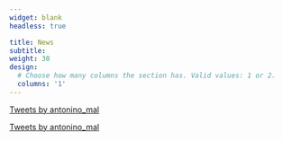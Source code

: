 ```yaml
---
widget: blank
headless: true

title: News
subtitle:
weight: 30
design:
  # Choose how many columns the section has. Valid values: 1 or 2.
  columns: '1'
---
```


<a class="twitter-timeline" data-width="1000" data-height="500" data-theme="light" href="https://twitter.com/antonino_mal?ref_src=twsrc%5Etfw">Tweets by antonino_mal</a> <script async src="https://platform.twitter.com/widgets.js" charset="utf-8"></script>

<a class="twitter-timeline" href="https://twitter.com/antonino_mal?ref_src=twsrc%5Etfw">Tweets by antonino_mal</a> <script async src="https://platform.twitter.com/widgets.js" charset="utf-8"></script>
